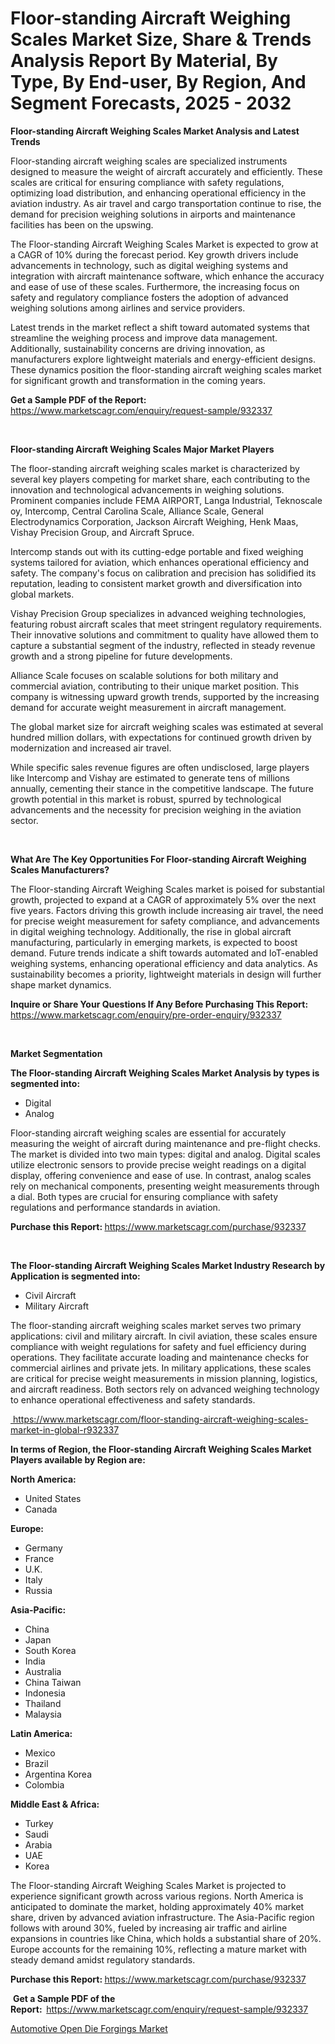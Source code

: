 <p><h1>Floor-standing Aircraft Weighing Scales Market Size, Share & Trends Analysis Report By Material, By Type, By End-user, By Region, And Segment Forecasts, 2025 - 2032</h1></p><p><strong>Floor-standing Aircraft Weighing Scales Market Analysis and Latest Trends</strong></p>
<p><p>Floor-standing aircraft weighing scales are specialized instruments designed to measure the weight of aircraft accurately and efficiently. These scales are critical for ensuring compliance with safety regulations, optimizing load distribution, and enhancing operational efficiency in the aviation industry. As air travel and cargo transportation continue to rise, the demand for precision weighing solutions in airports and maintenance facilities has been on the upswing.</p><p>The Floor-standing Aircraft Weighing Scales Market is expected to grow at a CAGR of 10% during the forecast period. Key growth drivers include advancements in technology, such as digital weighing systems and integration with aircraft maintenance software, which enhance the accuracy and ease of use of these scales. Furthermore, the increasing focus on safety and regulatory compliance fosters the adoption of advanced weighing solutions among airlines and service providers. </p><p>Latest trends in the market reflect a shift toward automated systems that streamline the weighing process and improve data management. Additionally, sustainability concerns are driving innovation, as manufacturers explore lightweight materials and energy-efficient designs. These dynamics position the floor-standing aircraft weighing scales market for significant growth and transformation in the coming years.</p></p>
<p><strong>Get a Sample PDF of the Report:&nbsp;</strong> <a href="https://www.marketscagr.com/enquiry/request-sample/932337?utm_campaign=3199&utm_medium=2&utm_source=Github&utm_content=ia&utm_term=21032025&utm_id=floor-standing-aircraft-weighing-scales">https://www.marketscagr.com/enquiry/request-sample/932337</a></p>
<p>&nbsp;</p>
<p><strong>Floor-standing Aircraft Weighing Scales Major Market Players</strong></p>
<p><p>The floor-standing aircraft weighing scales market is characterized by several key players competing for market share, each contributing to the innovation and technological advancements in weighing solutions. Prominent companies include FEMA AIRPORT, Langa Industrial, Teknoscale oy, Intercomp, Central Carolina Scale, Alliance Scale, General Electrodynamics Corporation, Jackson Aircraft Weighing, Henk Maas, Vishay Precision Group, and Aircraft Spruce.</p><p>Intercomp stands out with its cutting-edge portable and fixed weighing systems tailored for aviation, which enhances operational efficiency and safety. The company's focus on calibration and precision has solidified its reputation, leading to consistent market growth and diversification into global markets. </p><p>Vishay Precision Group specializes in advanced weighing technologies, featuring robust aircraft scales that meet stringent regulatory requirements. Their innovative solutions and commitment to quality have allowed them to capture a substantial segment of the industry, reflected in steady revenue growth and a strong pipeline for future developments.</p><p>Alliance Scale focuses on scalable solutions for both military and commercial aviation, contributing to their unique market position. This company is witnessing upward growth trends, supported by the increasing demand for accurate weight measurement in aircraft management.</p><p>The global market size for aircraft weighing scales was estimated at several hundred million dollars, with expectations for continued growth driven by modernization and increased air travel.</p><p>While specific sales revenue figures are often undisclosed, large players like Intercomp and Vishay are estimated to generate tens of millions annually, cementing their stance in the competitive landscape. The future growth potential in this market is robust, spurred by technological advancements and the necessity for precision weighing in the aviation sector.</p></p>
<p>&nbsp;</p>
<p><strong>What Are The Key Opportunities For Floor-standing Aircraft Weighing Scales Manufacturers?</strong></p>
<p><p>The Floor-standing Aircraft Weighing Scales market is poised for substantial growth, projected to expand at a CAGR of approximately 5% over the next five years. Factors driving this growth include increasing air travel, the need for precise weight measurement for safety compliance, and advancements in digital weighing technology. Additionally, the rise in global aircraft manufacturing, particularly in emerging markets, is expected to boost demand. Future trends indicate a shift towards automated and IoT-enabled weighing systems, enhancing operational efficiency and data analytics. As sustainability becomes a priority, lightweight materials in design will further shape market dynamics.</p></p>
<p><strong>Inquire or Share Your Questions If Any Before Purchasing This Report:</strong> <a href="https://www.marketscagr.com/enquiry/pre-order-enquiry/932337?utm_campaign=3199&utm_medium=2&utm_source=Github&utm_content=ia&utm_term=21032025&utm_id=floor-standing-aircraft-weighing-scales">https://www.marketscagr.com/enquiry/pre-order-enquiry/932337</a></p>
<p>&nbsp;</p>
<p><strong>Market Segmentation</strong></p>
<p><strong>The Floor-standing Aircraft Weighing Scales Market Analysis by types is segmented into:</strong></p>
<p><ul><li>Digital</li><li>Analog</li></ul></p>
<p><p>Floor-standing aircraft weighing scales are essential for accurately measuring the weight of aircraft during maintenance and pre-flight checks. The market is divided into two main types: digital and analog. Digital scales utilize electronic sensors to provide precise weight readings on a digital display, offering convenience and ease of use. In contrast, analog scales rely on mechanical components, presenting weight measurements through a dial. Both types are crucial for ensuring compliance with safety regulations and performance standards in aviation.</p></p>
<p><strong>Purchase this Report:&nbsp;</strong><a href="https://www.marketscagr.com/purchase/932337?utm_campaign=3199&utm_medium=2&utm_source=Github&utm_content=ia&utm_term=21032025&utm_id=floor-standing-aircraft-weighing-scales">https://www.marketscagr.com/purchase/932337</a></p>
<p>&nbsp;</p>
<p><strong>The Floor-standing Aircraft Weighing Scales Market Industry Research by Application is segmented into:</strong></p>
<p><ul><li>Civil Aircraft</li><li>Military Aircraft</li></ul></p>
<p><p>The floor-standing aircraft weighing scales market serves two primary applications: civil and military aircraft. In civil aviation, these scales ensure compliance with weight regulations for safety and fuel efficiency during operations. They facilitate accurate loading and maintenance checks for commercial airlines and private jets. In military applications, these scales are critical for precise weight measurements in mission planning, logistics, and aircraft readiness. Both sectors rely on advanced weighing technology to enhance operational effectiveness and safety standards.</p></p>
<p><a href="https://www.marketscagr.com/floor-standing-aircraft-weighing-scales-market-in-global-r932337?utm_campaign=3199&utm_medium=2&utm_source=Github&utm_content=ia&utm_term=21032025&utm_id=floor-standing-aircraft-weighing-scales">&nbsp;https://www.marketscagr.com/floor-standing-aircraft-weighing-scales-market-in-global-r932337</a></p>
<p><strong>In terms of Region, the Floor-standing Aircraft Weighing Scales Market Players available by Region are:</strong></p>
<p>
    <p> <strong> North America: </strong>
        <ul>
            <li>United States</li>
            <li>Canada</li>
        </ul>
        </p> 
    <p> <strong> Europe: </strong>
        <ul>
            <li>Germany</li>
            <li>France</li>
            <li>U.K.</li>
            <li>Italy</li>
            <li>Russia</li>
        </ul>
        </p> 
    <p> <strong> Asia-Pacific: </strong>
        <ul>
            <li>China</li>
            <li>Japan</li>
            <li>South Korea</li>
            <li>India</li>
            <li>Australia</li>
            <li>China Taiwan</li>
            <li>Indonesia</li>
            <li>Thailand</li>
            <li>Malaysia</li>
        </ul>
        </p> 
    <p> <strong> Latin America: </strong>
        <ul>
            <li>Mexico</li>
            <li>Brazil</li>
            <li>Argentina Korea</li>
            <li>Colombia</li>
        </ul>
        </p> 
    <p> <strong> Middle East & Africa: </strong>
        <ul>
            <li>Turkey</li>
            <li>Saudi</li>
            <li>Arabia</li>
            <li>UAE</li>
            <li>Korea</li>
        </ul>
    </p>
    </p>
<p><p>The Floor-standing Aircraft Weighing Scales Market is projected to experience significant growth across various regions. North America is anticipated to dominate the market, holding approximately 40% market share, driven by advanced aviation infrastructure. The Asia-Pacific region follows with around 30%, fueled by increasing air traffic and airline expansions in countries like China, which holds a substantial share of 20%. Europe accounts for the remaining 10%, reflecting a mature market with steady demand amidst regulatory standards.</p></p>
<p><strong>Purchase this Report: </strong><a href="https://www.marketscagr.com/purchase/932337?utm_campaign=3199&utm_medium=2&utm_source=Github&utm_content=ia&utm_term=21032025&utm_id=floor-standing-aircraft-weighing-scales">https://www.marketscagr.com/purchase/932337</a></p>
<p>&nbsp;<strong>Get a Sample PDF of the Report:&nbsp;&nbsp;</strong><a href="https://www.marketscagr.com/enquiry/request-sample/932337?utm_campaign=3199&utm_medium=2&utm_source=Github&utm_content=ia&utm_term=21032025&utm_id=floor-standing-aircraft-weighing-scales">https://www.marketscagr.com/enquiry/request-sample/932337</a></p>
<p><strong></strong></p>
<p><p><a href="https://github.com/ijffseandy/Market-Research-Report-List-1/blob/main/automotive-open-die-forgings-market.md?utm_campaign=3199&utm_medium=2&utm_source=Github&utm_content=ia&utm_term=21032025&utm_id=floor-standing-aircraft-weighing-scales">Automotive Open Die Forgings Market</a></p></p>